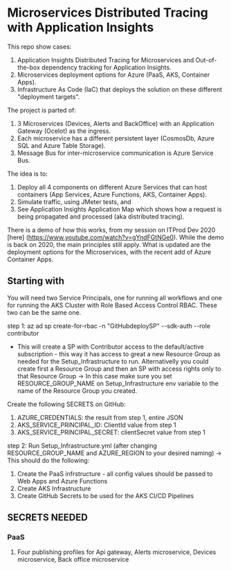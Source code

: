 # Microservices Distributed Tracing with Application Insights

This repo show cases:

1. Application Insights Distributed Tracing for Microservices and Out-of-the-box dependency tracking for Application Insights.
2. Microservices deployment options for Azure (PaaS, AKS, Container Apps).
3. Infrastructure As Code (IaC) that deploys the solution on these different "deployment targets".

The project is parted of:

1. 3 Microservices (Devices, Alerts and BackOffice) with an Application Gateway (Ocelot) as the ingress.
2. Each microservice has a different persistent layer (CosmosDb, Azure SQL and Azure Table Storage).
3. Message Bus for inter-microservice communication is Azure Service Bus.

The idea is to:

1. Deploy all 4 components on different Azure Services that can host containers (App Services, Azure Functions, AKS, Container Apps).
2. Simulate traffic, using JMeter tests, and
3. See Application Insights Application Map which shows how a request is being propagated and processed (aka distributed tracing).

There is a demo of how this works, from my session on ITProd Dev 2020 [here] (https://www.youtube.com/watch?v=gYndFGtNGe0). While the demo is back on 2020, the main principles still apply. 
What is updated are the deployment options for the Microservices, with the recent add of Azure Container Apps.

## Starting with

You will need two Service Principals, one for running all workflows and one for running the AKS Cluster with Role Based Access Control RBAC. These two can be the same one.

step 1:
 az ad sp create-for-rbac -n "GitHubdeploySP" --sdk-auth --role contributor

 - This will create a SP with Contributor access to the default/active subscription - this way it has access to great a new Resource Group as needed for the Setup_Infrastructure to run. Alternativelly you could create first a Resource Group and then an SP with access rights only to that Resource Group -> In this case make sure you set RESOURCE_GROUP_NAME on Setup_Infrastructure env variable to the name of the Resource Group you created.

 Create the following SECRETS on GitHub:

 1. AZURE_CREDENTIALS: the result from step 1, entire JSON
 2. AKS_SERVICE_PRINCIPAL_ID: ClientId value from step 1
 3. AKS_SERVICE_PRINCIPAL_SECRET: clientSecret value from step 1

 step 2:
 Run Setup_Infrastructure.yml (after changing RESOURCE_GROUP_NAME and AZURE_REGION to your desired naming)
-> This should do the following:
1. Create the PaaS infrstructure - all config values should be passed to Web Apps and Azure Functions
2. Create AKS Infrastructure
3. Create GitHub Secrets to be used for the AKS CI/CD Pipelines


## SECRETS NEEDED
### PaaS

1. Four publishing profiles for Api gateway, Alerts microservice, Devices microservice, Back office microservice
    
